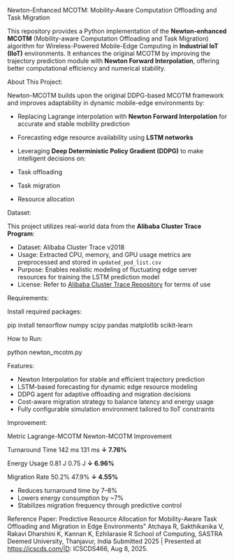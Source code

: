 Newton-Enhanced MCOTM: Mobility-Aware Computation Offloading and Task Migration

  This repository provides a Python implementation of the **Newton-enhanced MCOTM** (Mobility-aware Computation Offloading and Task Migration) algorithm for Wireless-Powered Mobile-Edge Computing in **Industrial IoT (IIoT)** environments. 
  It enhances the original MCOTM by improving the trajectory prediction module with **Newton Forward Interpolation**, offering better computational efficiency and numerical stability.


About This Project:

Newton-MCOTM builds upon the original DDPG-based MCOTM framework and improves adaptability in dynamic mobile-edge environments by:

- Replacing Lagrange interpolation with **Newton Forward Interpolation** for accurate and stable mobility prediction  
- Forecasting edge resource availability using **LSTM networks**  
- Leveraging **Deep Deterministic Policy Gradient (DDPG)** to make intelligent decisions on:

- Task offloading  
- Task migration  
- Resource allocation  


Dataset:

This project utilizes real-world data from the **Alibaba Cluster Trace Program**:

- Dataset: Alibaba Cluster Trace v2018  
- Usage: Extracted CPU, memory, and GPU usage metrics are preprocessed and stored in `updated_pod_list.csv`  
- Purpose: Enables realistic modeling of fluctuating edge server resources for training the LSTM prediction model  
- License: Refer to [Alibaba Cluster Trace Repository](https://github.com/alibaba/clusterdata) for terms of use  


 Requirements:

Install required packages:

pip install tensorflow numpy scipy pandas matplotlib scikit-learn

How to Run:

python newton_mcotm.py

Features:

- Newton Interpolation for stable and efficient trajectory prediction
- LSTM-based forecasting for dynamic edge resource modeling
- DDPG agent for adaptive offloading and migration decisions
- Cost-aware migration strategy to balance latency and energy usage
- Fully configurable simulation environment tailored to IIoT constraints

Improvement:


Metric      	          Lagrange-MCOTM	       Newton-MCOTM	       Improvement

Turnaround Time	         142 ms	             131 ms	               **↓ 7.76%**

 
Energy Usage	            0.81 J	              0.75 J	             **↓ 6.96%**


Migration Rate	          50.2%	               47.9%	              **↓ 4.55%**

- Reduces turnaround time by 7–8%
- Lowers energy consumption by ~7%
- Stabilizes migration frequency through predictive control

Reference Paper:
    Predictive Resource Allocation for Mobility-Aware Task Offloading and Migration in Edge Environments"
    Atchaya R, Sakthikanika V, Rakavi Dharshini K, Kannan K, Ezhilarasie R
    School of Computing, SASTRA Deemed University, Thanjavur, India
     Submitted 2025 | Presented at https://icscds.com/|D: ICSCDS466, Aug 8, 2025.
       





